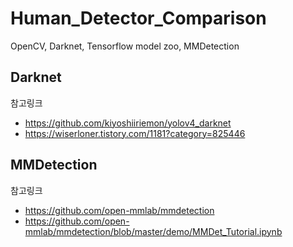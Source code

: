 # Human_Detector_Comparison

OpenCV, Darknet, Tensorflow model zoo, MMDetection

## Darknet
참고링크
+ https://github.com/kiyoshiiriemon/yolov4_darknet
+ https://wiserloner.tistory.com/1181?category=825446

## MMDetection
참고링크
+ https://github.com/open-mmlab/mmdetection
+ https://github.com/open-mmlab/mmdetection/blob/master/demo/MMDet_Tutorial.ipynb
